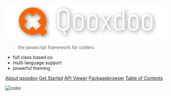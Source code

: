 ![logo](_media/logo.svg)

> the javascript framework for coders

- full class based oo
- multi language support
- powerful theming

[About qooxdoo](about.md#about-qooxdoo)
[Get Started](README.md#getting-started)
[API Viewer](/apps/apiviewer)
[Packagebrowser](http://www.qooxdoo.org/qxl.packagebrowser)
[Table of Contents](contents.md)


![color](#ffffff)
